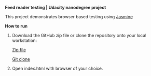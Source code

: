 **Feed reader testing | Udacity nanodegree project**

This project demonstrates browser based testing using [Jasmine](https://jasmine.github.io/)

**How to run**

1. Download the GitHub zip file or clone the repository onto your local workstation:
	
 	[Zip file](https://github.com/DemonPanda/feedreader/archive/master.zip)
	
 	[Git clone](https://github.com/DemonPanda/feedreader.git)

2. Open index.html with browser of your choice. 
